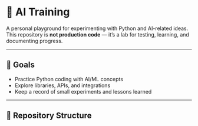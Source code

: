 # 🧠 AI Training

A personal playground for experimenting with Python and AI-related ideas.  
This repository is **not production code** — it’s a lab for testing, learning, and documenting progress.  

---

## 📌 Goals

- Practice Python coding with AI/ML concepts
- Explore libraries, APIs, and integrations
- Keep a record of small experiments and lessons learned

---

## 📂 Repository Structure
